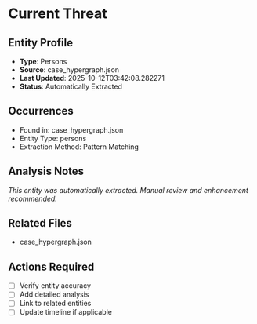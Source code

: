 # Current Threat

## Entity Profile
- **Type**: Persons
- **Source**: case_hypergraph.json
- **Last Updated**: 2025-10-12T03:42:08.282271
- **Status**: Automatically Extracted

## Occurrences
- Found in: case_hypergraph.json
- Entity Type: persons
- Extraction Method: Pattern Matching

## Analysis Notes
*This entity was automatically extracted. Manual review and enhancement recommended.*

## Related Files
- case_hypergraph.json

## Actions Required
- [ ] Verify entity accuracy
- [ ] Add detailed analysis
- [ ] Link to related entities
- [ ] Update timeline if applicable

